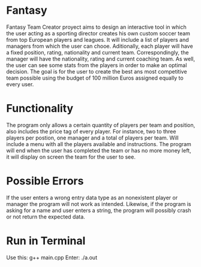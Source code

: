 # Fantasy

Fantasy Team Creator proyect aims to design an interactive tool in which the user acting as a sporting director creates his own custom soccer team from top European players and leagues. It will include a list of players and managers from which the user can chooe. Aditionally, each player will have a fixed position, rating, nationality and current team. Correspondingly, the manager will have the nationality, rating and current coaching team. As well, the user can see some stats from the players in order to make an optimal decision. The goal is for the user to create the best ans most competitive team possible using the budget of 100 million Euros assigned equally to every user.

# Functionality
The program only allows a certain quantity of players per team and position, also includes the price tag of every player. 
For instance, two to three players per postion, one manager and a total of players per team. 
Will include a menu with all the players available and instructions. 
The program will end when the user has completed the team or has no more money left, it will display on screen the team for the user to see.

# Possible Errors
If the user enters a wrong entry data type as an nonexistent player or manager the program will not work as intended. Likewise, if the program is asking for a name and user enters a string, the program will possibly crash or not return the expected data.

# Run in Terminal
Use this: 
g++ main.cpp
Enter: ./a.out
